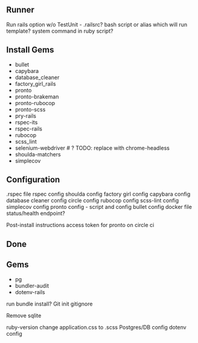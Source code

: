 Runner
---
Run rails option w/o TestUnit - .railsrc?
bash script or alias which will run template? system command in ruby script?

Install Gems
---
- bullet
- capybara
- database_cleaner
- factory_girl_rails
- pronto
- pronto-brakeman
- pronto-rubocop
- pronto-scss
- pry-rails
- rspec-its
- rspec-rails
- rubocop
- scss_lint
- selenium-webdriver # ? TODO: replace with chrome-headless
- shoulda-matchers
- simplecov

Configuration
---
.rspec file
rspec config
shoulda config
factory girl config
capybara config
database cleaner config
circle config
rubocop config
scss-lint config
simplecov config
pronto config - script and config
bullet config
docker file
status/health endpoint?

Post-install instructions
access token for pronto on circle ci

## Done
Gems
----
- pg
- bundler-audit
- dotenv-rails

run bundle install?
Git init
gitignore

Remove sqlite

ruby-version
change application.css to .scss
Postgres/DB config
dotenv config
